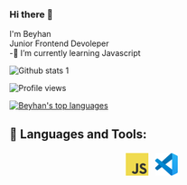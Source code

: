 ### Hi there 👋

I'm Beyhan <br>
Junior Frontend Devoleper <br>
-🌱 I’m currently learning Javascript <br>

![Github stats 1](https://github-readme-stats.vercel.app/api?username=beyhang&show_icons=true&theme=gradient) 


![Profile views](https://gpvc.arturio.dev/beyhang)

[![Beyhan's top languages](https://github-readme-stats.vercel.app/api/top-langs/?username=beyhang&theme=blue-green)](https://github.com/anuraghazra/github-readme-stats)
## 🧰 Languages and Tools:
  <p align="center">
<img src="https://raw.githubusercontent.com/github/explore/80688e429a7d4ef2fca1e82350fe8e3517d3494d/topics/javascript/javascript.png" alt="Javascript" height="40" style="vertical-align:top; margin:4px">
<img src="https://raw.githubusercontent.com/github/explore/80688e429a7d4ef2fca1e82350fe8e3517d3494d/topics/visual-studio-code/visual-studio-code.png" alt="VS Code" height="40" style="vertical-align:top; margin:4px">
</p>
